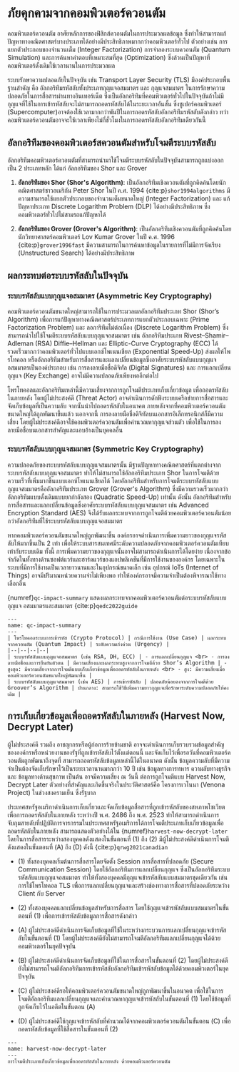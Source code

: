 # ภัยคุกคามจากคอมพิวเตอร์ควอนตัม
คอมพิวเตอร์ควอนตัม อาศัยหลักการของฟิสิกส์ควอนตัมในการประมวลผลข้อมูล ซึ่งทำให้สามารถแก้ปัญหาทางคณิตศาสตร์บางประเภทได้อย่างมีประสิทธิภาพมากกว่าคอมพิวเตอร์ทั่วไป ตัวอย่างเช่น การแยกตัวประกอบของจำนวนเต็ม (Integer Factorization) การจำลองระบบควอนตัม (Quantum Simulation) และการค้นหาคำตอบที่เหมาะสมที่สุด (Optimization) ซึ่งล้วนเป็นปัญหาที่คอมพิวเตอร์ดั้งเดิมใช้เวลานานในการประมวลผล

ระบบรักษาความปลอดภัยในปัจจุบัน เช่น Transport Layer Security (TLS) มีองค์ประกอบพื้นฐานสำคัญ คือ อัลกอริทึมรหัสลับทั้งประเภทกุญแจอสมมาตร และ กุญแจสมมาตร ในการรักษาความปลอดภัยในการสื่อสารผ่านทางอินเทอร์เน็ต ซึ่งเป็นอัลกอริทึมที่คอมพิวเตอร์ทั่วไปในปัจจุบันถ้าไม่มีกุญแจที่ใช้ในการเข้ารหัสลับจะไม่สามารถถอดรหัสลับได้ในระยะเวลาอันสั้น ซึ่งซูเปอร์คอมพิวเตอร์ (Supercomputer)อาจต้องใช้เวลามากกว่าพันปีในการถอดรหัสลับอัลกอริทึมรหัสลับดังกล่าว ทว่า คอมพิวเตอร์ควอนตัมอาจจะใช้เวลาเพียงไม่กี่ชั่วโมงในการถอดรหัสลับอัลกอริทึมเดียวกันนี้

## อัลกอริทึมของคอมพิวเตอร์สควอนตัมสำหรับโจมตีระบบรหัสลับ

อัลกอริทึมคอมพิวเตอร์ควอนตัมที่สามารถนำมาใช้โจมตีระบบรหัสลับในปัจจุบันสามารถถูกแบ่งออกเป็น 2 ประเภทหลัก ได้แก่ อัลกอริทึมของ Shor และ Grover

1. __อัลกอริทึมของ Shor (Shor's Algorithm)__: เป็นอัลกอริทึมเชิงควอนตัมที่ถูกคิดค้นโดยนักคณิตศาสตร์ชาวอเมริกัน Peter Shor ในปี ค.ศ. 1994 {cite:p}`shor1994algorithms` มีความสามารถใช้แยกตัวประกอบของจำนวนเต็มขนาดใหญ่ (Integer Factorization) และ แก้ปัญหาประเภท Discrete Logarithm Problem (DLP) ได้อย่างมีประสิทธิภาพ ซึ่งคอมพิวเตอร์ทั่วไปไม่สามรถแก้ปัญหาได้

2. __อัลกอริทึมของ Grover (Grover's Algorithm)__: 
เป็นอัลกอริทึมเชิงควอนตัมที่ถูกคิดค้นโดยนักวิทยาศาสตร์คอมพิวเตอร์ Lov Kumar Grover ในปี ค.ศ. 1996 {cite:p}`grover1996fast` มีความสามารถในการค้นหาข้อมูลในรายการที่ไม่มีการจัดเรียง (Unstructured Search) ได้อย่างมีประสิทธิภาพ

## ผลกระทบต่อระบบรหัสลับในปัจจุบัน
### ระบบรหัสลับแบบกุญแจอสมมาตร (Asymmetric Key Cryptography)
คอมพิวเตอร์ควอนตัมขนาดใหญ่สามารถใช้ในการประมวลผลอัลกอริทึมประเภท Shor (Shor’s Algorithm) เพื่อการแก้ปัญหาทางคณิตศาสตร์ประเภทการแยกตัวประกอบเฉพาะ (Prime Factorization Problem) และ ลอการิทึมไม่ต่อเนื่อง (Discrete Logarithm Problem) ซึ่งสามารถนำไปใช้โจมตีระบบรหัสลับแบบกุญแจอสมมาตร เช่น อัลกอริทึมประเภท Rivest–Shamir–Adleman (RSA) Diffie–Hellman และ Elliptic-Curve Cryptography (ECC) ได้รวดเร็วมากกว่าคอมพิวเตอร์ทั่วไปแบบเอกซ์โพเนนเชียล (Exponential Speed-Up) ส่งผลให้โพรโทคอล หรืออัลกอริทึมสำหรับการสื่อสารและแลกเปลี่ยนข้อมูลซึ่งอาศัยระบบรหัสลับแบบกุญแจอสมมาตรเป็นองค์ประกอบ เช่น การลงลายมือชื่อดิจิทัล (Digital Signatures) และ การแลกเปลี่ยนกุญแจ (Key Exchange) อาจไม่มีความปลอดภัยเพียงพออีกต่อไป 

โพรโทคอลและอัลกอริทึมเหล่านี้มีความเสี่ยงจากการถูกโจมตีประเภทเก็บเกี่ยวข้อมูล เพื่อถอดรหัสลับในภายหลัง โดยผู้ไม่ประสงค์ดี (Threat Actor) อาจดำเนินการดักฟังระบบเครือข่ายการสื่อสารและจัดเก็บข้อมูลที่เป็นความลับ จากนั้นนำไปถอดรหัสลับในอนาคต ภายหลังจากที่คอมพิวเตอร์ควอนตัมขนาดใหญ่ได้ถูกพัฒนาขึ้นแล้ว นอกจากนี้ การลงลายมือชื่อดิจิทัลบนเอกสารอิเล็กทรอนิกส์ก็มีความเสี่ยง โดยผู้ไม่ประสงค์ดีอาจใช้คอมพิวเตอร์ควอนตัมเพื่อคำนวณหากุญแจส่วนตัว เพื่อใช้ในการลงลายมือชื่อบนเอกสารสำคัญและแอบอ้างเป็นบุคคลอื่น

### ระบบรหัสลับแบบกุญแจสมมาตร (Symmetric Key Cryptography)
ความปลอดภัยของระบบรหัสลับแบบกุญแจสมมาตรนั้น มีฐานปัญหาทางคณิตศาสตร์ที่แตกต่างจากระบบรหัสลับแบบกุญแจอสมมาตร ทำให้ไม่สามารถใช้อัลกอริทึมประเภท Shor ในการโจมตีด้วยความเร็วที่เพิ่มมากขึ้นแบบเอกซ์โพเนนเชียลได้ โดยอัลกอริทึมสำหรับการโจมตีระบบรหัสลับแบบกุญแจสมมาตรคืออัลกอริทึมประเภท Grover (Grover's Algorithm) ซึ่งมีความรวดเร็วมากกว่าอัลกอริทึมแบบดั้งเดิมแบบยกกำลังสอง (Quadratic Speed-Up) เท่านั้น ดังนั้น อัลกอริทึมสำหรับการสื่อสารและแลกเปลี่ยนข้อมูลซึ่งอาศัยระบบรหัสลับแบบกุญแจสมมาตร เช่น Advanced Encryption Standard (AES) จึงได้รับผลกระทบจากการถูกโจมตีด้วยคอมพิวเตอร์ควอนตัมน้อยกว่าอัลกอริทึมที่ใช้ระบบรหัสลับแบบกุญแจอสมมาตร

หากคอมพิวเตอร์ควอนตัมขนาดใหญ่ถูกพัฒนาขึ้น องค์กรอาจดำเนินการเพิ่มความยาวของกุญแจรหัสลับให้มากขึ้นเป็น 2 เท่า เพื่อให้ระบบสารสนเทศมีระดับความปลอดภัยจากคอมพิวเตอร์ควอนตัมเทียบเท่ากับระบบเดิม ทั้งนี้ การเพิ่มความยาวของกุญแจนั้นอาจไม่สามารถดำเนินการได้โดยง่าย เนื่องจากข้อจำกัดในทั้งทางด้านซอฟต์แวร์และฮาร์ดแวร์ของแอปพลิเคชันที่มีการใช้งานขององค์กร โดยเฉพาะในระบบที่มีการใช้งานเป็นเวลายาวนานและในอุปกรณ์ขนาดเล็ก เช่น อุปกรณ์ IoTs (Internet of Things) อาจมีปริมาณหน่วยความจำไม่เพียงพอ ทำให้องค์กรอาจมีความจำเป็นต้องพิจารณาใช้ทางเลือกอื่น

{numref}`qc-impact-summary` แสดงผลกระทบจากคอมพิวเตอร์ควอนตัมต่อระบบรหัสลับแบบกุญแจ
อสมมาตรและสมมาตร {cite:p}`qedc2022guide`

```{table} สรุปผลกระทบจากคอมพิวเตอร์ควอนตัมต่อระบบรหัสลับแบบกุญแจอสมมาตรและสมมาตร
---
name: qc-impact-summary
---
| โพรโทคอลระบบการเข้ารหัส (Crypto Protocol) | กรณีการใช้งาน (Use Case) | ผลกระทบจากควอนตัม (Quantum Impact) | ระดับความเร่งด่วน (Urgency) |
|--|--|--|--|
| ระบบรหัสลับแบบกุญแจอสมมาตร (เช่น RSA, DH, ECC) | - การแลกเปลี่ยนกุญแจ <br> - การลงลายมือชื่อและการยืนยันตัวตน | มีความเสี่ยงและผลกระทบสูงจากการโจมตีด้วย Shor’s Algorithm | - สูงสุด: มีความเสี่ยงจากการโจมตีแบบเก็บเกี่ยวข้อมูลเพื่อถอดรหัสลับในภายหลัง <br> - สูง: มีความเสี่ยงเมื่อคอมพิวเตอร์ควอนตัมขนาดใหญ่พัฒนาขึ้น |
| ระบบรหัสลับแบบกุญแจสมมาตร (เช่น AES) | การเข้ารหัสลับ | ปลอดภัยน้อยลงจากการโจมตีด้วย Groover’s Algorithm | ปานกลาง: สามารถใช้วิธีเพิ่มความยาวกุญแจเพื่อรักษาระดับความปลอดภัยให้คงเดิม |
```

## การเก็บเกี่ยวข้อมูลเพื่อถอดรหัสลับในภายหลัง (Harvest Now, Decrypt Later)
ผู้ไม่ประสงค์ดี รวมถึง อาชญากรหรือผู้ก่อการร้ายข้ามชาติ อาจจะดำเนินการเก็บรวบรวมข้อมูลสำคัญขององค์กรหรือหน่วยงานของรัฐที่ถูกเข้ารหัสลับไว้ตั้งแต่ตอนนี้ และจัดเก็บไว้เพื่อรอวันที่คอมพิวเตอร์ควอนตัมถูกพัฒนาถึงจุดที่ สามารถถอดรหัสลับข้อมูลเหล่านี้ได้ในอนาคต ดังนั้น ข้อมูลความลับที่มีความจำเป็นต้องจัดเก็บรักษาไว้เป็นระยะเวลานานมากกว่า 10 ปี เช่น ข้อมูลทางการทหาร ความลับทางธุรกิจ และ ข้อมูลทางด้านสุขภาพ เป็นต้น อาจมีความเสี่ยง ณ วันนี้ ต่อการถูกโจมตีแบบ Harvest Now, Decrypt Later ตัวอย่างที่สำคัญและเกิดขึ้นจริงในประวัติศาสตร์คือ โครงการเวโนนา (Venona Project) ในช่วงสงครามเย็น ซึ่งรัฐบาล

ประเทศสหรัฐอเมริกาดำเนินการเก็บเกี่ยวและจัดเก็บข้อมูลสื่อสารที่ถูกเข้ารหัสลับของสหภาพโซเวียตเพื่อการถอดรหัสลับในภายหลัง ระหว่างปี พ.ศ. 2486 ถึง พ.ศ. 2523 ทำให้สามารถดำเนินการจับกุมสายลับที่ปฏิบัติการจารกรรมในประเทศสหรัฐอเมริการได้การโจมตีประเภทเก็บเกี่ยวข้อมูลเพื่อถอดรหัสลับในภายหลัง สามารถแสดงตัวอย่างได้ใน {numref}`harvest-now-decrypt-later` โดยในการสื่อสารระหว่างสองบุคคลดังแสดงในขั้นตอนที่ (1) ถึง (2) มีผู้ไม่ประสงค์ดีดำเนินการโจมตีดังแสดงในขั้นตอนที่ (A) ถึง (D) ดังนี้ {cite:p}`qrwg2021canadian`

- (1) ทั้งสองบุคคลเริ่มต้นการสื่อสารโดยจัดตั้ง Session การสื่อสารที่ปลอดภัย (Secure Communication Session) โดยใช้อัลกอริทึมการแลกเปลี่ยนกุญแจ ซึ่งเป็นอัลกอริทึมระบบรหัสลับแบบกุญแจอสมมาตร ทำให้ทั้งสองบุคคลมีกุญแจเข้ารหัสลับแบบสมมาตรชุดเดียวกัน เช่น การใช้โพรโทคอล TLS เพื่อการแลกเปลี่ยนกุญแจและสร้างช่องทางการสื่อสารที่ปลอดภัยระหว่าง Client กับ Server 

- (2) ทั้งสองบุคคลแลกเปลี่ยนข้อมูลสำหรับการสื่อสาร โดยใช้กุญแจเข้ารหัสลับแบบสมมาตรในขั้นตอนที่ (1) เพื่อการเข้ารหัสลับข้อมูลการสื่อสารดังกล่าว

- (A) ผู้ไม่ประสงค์ดีดำเนินการจัดเก็บข้อมูลที่ใช้ในระหว่างกระบวนการแลกเปลี่ยนกุญแจเข้ารหัสลับในขั้นตอนที่ (1) โดยผู้ไม่ประสงค์ดียังไม่สามารถโจมตีอัลกอริทึมแลกเปลี่ยนกุญแจได้ด้วยคอมพิวเตอร์ในยุคปัจจุบัน

- (B) ผู้ไม่ประสงค์ดีดำเนินการจัดเก็บข้อมูลที่ใช้ในการสื่อสารในขั้นตอนที่ (2) โดยผู้ไม่ประสงค์ดียังไม่สามารถโจมตีอัลกอริทึมการเข้ารหัสลับอัลกอริทึมเข้ารหัสลับข้อมูลได้ด้วยคอมพิวเตอร์ในยุคปัจจุบัน

- (C) ผู้ไม่ประสงค์ดีรอให้คอมพิวเตอร์ควอนตัมขนาดใหญ่ถูกพัฒนาขึ้นในอนาคต เพื่อใช้ในการโจมตีอัลกอริทึมแลกเปลี่ยนกุญแจและคำนวณหากุญแจเข้ารหัสลับในขั้นตอนที่ (1) โดยใช้ข้อมูลที่ถูกจัดเก็บไว้ในอดีตในขั้นตอน (A)

- (D) ผู้ไม่ประสงค์ดีใช้กุญแจเข้ารหัสลับที่คำนวณได้จากคอมพิวเตอร์ควอนตัมในขั้นตอน (C) เพื่อถอดรหัสลับข้อมูลที่ใช้สื่อสารในขั้นตอนที่ (2)

```{figure} ../figures/harvest-now-decrypt-later.png
---
name: harvest-now-decrypt-later
---
การโจมตีประเภทเก็บเกี่ยวข้อมูลเพื่อถอดรหัสลับในภายหลัง ด้วยคอมพิวเตอร์ควอนตัม
```